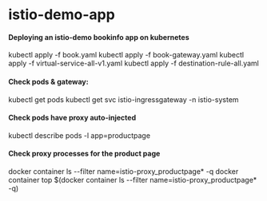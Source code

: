 # istio-demo-app

#### Deploying an istio-demo bookinfo app on kubernetes

kubectl apply -f book.yaml
kubectl  apply -f book-gateway.yaml
kubectl  apply -f virtual-service-all-v1.yaml
kubectl apply -f destination-rule-all.yaml

#### Check pods & gateway:
kubectl  get pods
kubectl  get svc istio-ingressgateway -n istio-system

#### Check pods have proxy auto-injected
kubectl describe pods -l app=productpage

#### Check proxy processes for the product page
docker container ls --filter name=istio-proxy_productpage* -q
docker container top $(docker container ls --filter name=istio-proxy_productpage* -q)